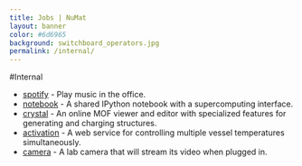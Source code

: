 ```yaml
---
title: Jobs | NuMat
layout: banner
color: #6d6965
background: switchboard_operators.jpg
permalink: /internal/
---
```


#Internal

 * [spotify](/spotify) - Play music in the office.
 * [notebook](/notebook) - A shared IPython notebook with a supercomputing
   interface.
 * [crystal](/crystal) - An online MOF viewer and editor with specialized
   features for generating and charging structures.
 * [activation](/activation) - A web service for controlling multiple vessel
   temperatures simultaneously.
 * [camera](/camera) - A lab camera that will stream its video when plugged in.
